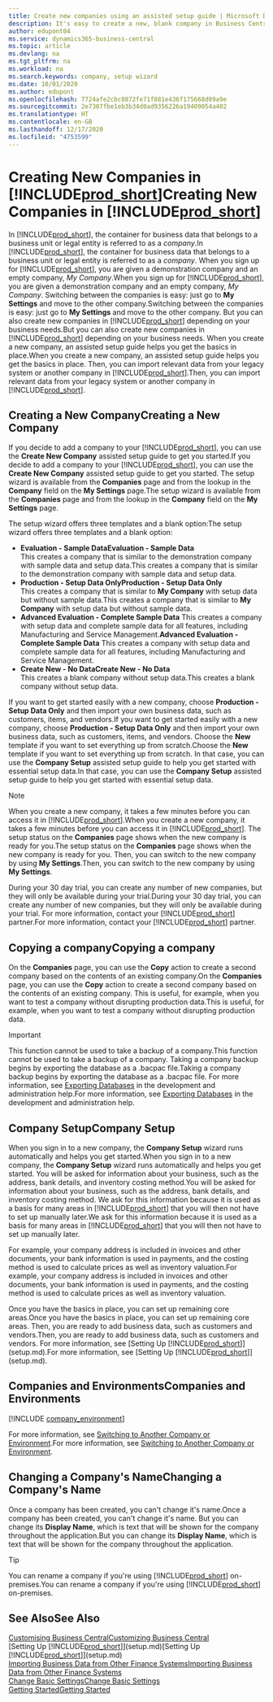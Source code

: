 ```yaml
---
title: Create new companies using an assisted setup guide | Microsoft Docs
description: It's easy to create a new, blank company in Business Central. An assisted setup guide helps you through the steps, and you can import your existing business data.
author: edupont04
ms.service: dynamics365-business-central
ms.topic: article
ms.devlang: na
ms.tgt_pltfrm: na
ms.workload: na
ms.search.keywords: company, setup wizard
ms.date: 10/01/2020
ms.author: edupont
ms.openlocfilehash: 7724afe2cbc8872fe71f881e436f175668d09a9e
ms.sourcegitcommit: 2e7307fbe1eb3b34d0ad9356226a19409054a402
ms.translationtype: HT
ms.contentlocale: en-GB
ms.lasthandoff: 12/17/2020
ms.locfileid: "4753599"
---
```

# <a name="creating-new-companies-in-prod_short"></a><span data-ttu-id="213d2-104">Creating New Companies in [!INCLUDE[prod_short](includes/prod_short.md)]</span><span class="sxs-lookup"><span data-stu-id="213d2-104">Creating New Companies in [!INCLUDE[prod_short](includes/prod_short.md)]</span></span>

<span data-ttu-id="213d2-105">In [!INCLUDE[prod_short](includes/prod_short.md)], the container for business data that belongs to a business unit or legal entity is referred to as a *company*.</span><span class="sxs-lookup"><span data-stu-id="213d2-105">In [!INCLUDE[prod_short](includes/prod_short.md)], the container for business data that belongs to a business unit or legal entity is referred to as a *company*.</span></span> <span data-ttu-id="213d2-106">When you sign up for [!INCLUDE[prod_short](includes/prod_short.md)], you are given a demonstration company and an empty company, *My Company*.</span><span class="sxs-lookup"><span data-stu-id="213d2-106">When you sign up for [!INCLUDE[prod_short](includes/prod_short.md)], you are given a demonstration company and an empty company, *My Company*.</span></span> <span data-ttu-id="213d2-107">Switching between the companies is easy: just go to **My Settings** and move to the other company.</span><span class="sxs-lookup"><span data-stu-id="213d2-107">Switching between the companies is easy: just go to **My Settings** and move to the other company.</span></span> <span data-ttu-id="213d2-108">But you can also create new companies in [!INCLUDE[prod_short](includes/prod_short.md)] depending on your business needs.</span><span class="sxs-lookup"><span data-stu-id="213d2-108">But you can also create new companies in [!INCLUDE[prod_short](includes/prod_short.md)] depending on your business needs.</span></span> <span data-ttu-id="213d2-109">When you create a new company, an assisted setup guide helps you get the basics in place.</span><span class="sxs-lookup"><span data-stu-id="213d2-109">When you create a new company, an assisted setup guide helps you get the basics in place.</span></span> <span data-ttu-id="213d2-110">Then, you can import relevant data from your legacy system or another company in [!INCLUDE[prod_short](includes/prod_short.md)].</span><span class="sxs-lookup"><span data-stu-id="213d2-110">Then, you can import relevant data from your legacy system or another company in [!INCLUDE[prod_short](includes/prod_short.md)].</span></span>  

## <a name="creating-a-new-company"></a><span data-ttu-id="213d2-111">Creating a New Company</span><span class="sxs-lookup"><span data-stu-id="213d2-111">Creating a New Company</span></span>

<span data-ttu-id="213d2-112">If you decide to add a company to your [!INCLUDE[prod_short](includes/prod_short.md)], you can use the **Create New Company** assisted setup guide to get you started.</span><span class="sxs-lookup"><span data-stu-id="213d2-112">If you decide to add a company to your [!INCLUDE[prod_short](includes/prod_short.md)], you can use the **Create New Company** assisted setup guide to get you started.</span></span> <span data-ttu-id="213d2-113">The setup wizard is available from the **Companies** page and from the lookup in the **Company** field on the **My Settings** page.</span><span class="sxs-lookup"><span data-stu-id="213d2-113">The setup wizard is available from the **Companies** page and from the lookup in the **Company** field on the **My Settings** page.</span></span>  

<span data-ttu-id="213d2-114">The setup wizard offers three templates and a blank option:</span><span class="sxs-lookup"><span data-stu-id="213d2-114">The setup wizard offers three templates and a blank option:</span></span>

- <span data-ttu-id="213d2-115">**Evaluation - Sample Data**</span><span class="sxs-lookup"><span data-stu-id="213d2-115">**Evaluation - Sample Data**</span></span>  
    <span data-ttu-id="213d2-116">This creates a company that is similar to the demonstration company with sample data and setup data.</span><span class="sxs-lookup"><span data-stu-id="213d2-116">This creates a company that is similar to the demonstration company with sample data and setup data.</span></span>  
- <span data-ttu-id="213d2-117">**Production - Setup Data Only**</span><span class="sxs-lookup"><span data-stu-id="213d2-117">**Production - Setup Data Only**</span></span>  
    <span data-ttu-id="213d2-118">This creates a company that is similar to **My Company** with setup data but without sample data.</span><span class="sxs-lookup"><span data-stu-id="213d2-118">This creates a company that is similar to **My Company** with setup data but without sample data.</span></span>
- <span data-ttu-id="213d2-119">**Advanced Evaluation - Complete Sample Data** This creates a company with setup data and complete sample data for all features, including Manufacturing and Service Management.</span><span class="sxs-lookup"><span data-stu-id="213d2-119">**Advanced Evaluation - Complete Sample Data** This creates a company with setup data and complete sample data for all features, including Manufacturing and Service Management.</span></span>
- <span data-ttu-id="213d2-120">**Create New - No Data**</span><span class="sxs-lookup"><span data-stu-id="213d2-120">**Create New - No Data**</span></span>  
    <span data-ttu-id="213d2-121">This creates a blank company without setup data.</span><span class="sxs-lookup"><span data-stu-id="213d2-121">This creates a blank company without setup data.</span></span>  

<span data-ttu-id="213d2-122">If you want to get started easily with a new company, choose **Production - Setup Data Only** and then import your own business data, such as customers, items, and vendors.</span><span class="sxs-lookup"><span data-stu-id="213d2-122">If you want to get started easily with a new company, choose **Production - Setup Data Only** and then import your own business data, such as customers, items, and vendors.</span></span> <span data-ttu-id="213d2-123">Choose the **New** template if you want to set everything up from scratch.</span><span class="sxs-lookup"><span data-stu-id="213d2-123">Choose the **New** template if you want to set everything up from scratch.</span></span> <span data-ttu-id="213d2-124">In that case, you can use the **Company Setup** assisted setup guide to help you get started with essential setup data.</span><span class="sxs-lookup"><span data-stu-id="213d2-124">In that case, you can use the **Company Setup** assisted setup guide to help you get started with essential setup data.</span></span>  

> [!NOTE]  
> <span data-ttu-id="213d2-125">When you create a new company, it takes a few minutes before you can access it in [!INCLUDE[prod_short](includes/prod_short.md)].</span><span class="sxs-lookup"><span data-stu-id="213d2-125">When you create a new company, it takes a few minutes before you can access it in [!INCLUDE[prod_short](includes/prod_short.md)].</span></span> <span data-ttu-id="213d2-126">The setup status on the **Companies** page shows when the new company is ready for you.</span><span class="sxs-lookup"><span data-stu-id="213d2-126">The setup status on the **Companies** page shows when the new company is ready for you.</span></span> <span data-ttu-id="213d2-127">Then, you can switch to the new company by using **My Settings**.</span><span class="sxs-lookup"><span data-stu-id="213d2-127">Then, you can switch to the new company by using **My Settings**.</span></span>  

<span data-ttu-id="213d2-128">During your 30 day trial, you can create any number of new companies, but they will only be available during your trial.</span><span class="sxs-lookup"><span data-stu-id="213d2-128">During your 30 day trial, you can create any number of new companies, but they will only be available during your trial.</span></span> <span data-ttu-id="213d2-129">For more information, contact your [!INCLUDE[prod_short](includes/prod_short.md)] partner.</span><span class="sxs-lookup"><span data-stu-id="213d2-129">For more information, contact your [!INCLUDE[prod_short](includes/prod_short.md)] partner.</span></span>  

## <a name="copying-a-company"></a><span data-ttu-id="213d2-130">Copying a company</span><span class="sxs-lookup"><span data-stu-id="213d2-130">Copying a company</span></span>

<span data-ttu-id="213d2-131">On the **Companies** page, you can use the **Copy** action to create a second company based on the contents of an existing company.</span><span class="sxs-lookup"><span data-stu-id="213d2-131">On the **Companies** page, you can use the **Copy** action to create a second company based on the contents of an existing company.</span></span> <span data-ttu-id="213d2-132">This is useful, for example, when you want to test a company without disrupting production data.</span><span class="sxs-lookup"><span data-stu-id="213d2-132">This is useful, for example, when you want to test a company without disrupting production data.</span></span>

> [!Important]
> <span data-ttu-id="213d2-133">This function cannot be used to take a backup of a company.</span><span class="sxs-lookup"><span data-stu-id="213d2-133">This function cannot be used to take a backup of a company.</span></span> <span data-ttu-id="213d2-134">Taking a company backup begins by exporting the database as a .bacpac file.</span><span class="sxs-lookup"><span data-stu-id="213d2-134">Taking a company backup begins by exporting the database as a .bacpac file.</span></span> <span data-ttu-id="213d2-135">For more information, see [Exporting Databases](/dynamics365/business-central/dev-itpro/administration/tenant-admin-center-database-export) in the development and administration help.</span><span class="sxs-lookup"><span data-stu-id="213d2-135">For more information, see [Exporting Databases](/dynamics365/business-central/dev-itpro/administration/tenant-admin-center-database-export) in the development and administration help.</span></span>

## <a name="company-setup"></a><span data-ttu-id="213d2-136">Company Setup</span><span class="sxs-lookup"><span data-stu-id="213d2-136">Company Setup</span></span>

<span data-ttu-id="213d2-137">When you sign in to a new company, the **Company Setup** wizard runs automatically and helps you get started.</span><span class="sxs-lookup"><span data-stu-id="213d2-137">When you sign in to a new company, the **Company Setup** wizard runs automatically and helps you get started.</span></span> <span data-ttu-id="213d2-138">You will be asked for information about your business, such as the address, bank details, and inventory costing method.</span><span class="sxs-lookup"><span data-stu-id="213d2-138">You will be asked for information about your business, such as the address, bank details, and inventory costing method.</span></span> <span data-ttu-id="213d2-139">We ask for this information because it is used as a basis for many areas in [!INCLUDE[prod_short](includes/prod_short.md)] that you will then not have to set up manually later.</span><span class="sxs-lookup"><span data-stu-id="213d2-139">We ask for this information because it is used as a basis for many areas in [!INCLUDE[prod_short](includes/prod_short.md)] that you will then not have to set up manually later.</span></span>  

<span data-ttu-id="213d2-140">For example, your company address is included in invoices and other documents, your bank information is used in payments, and the costing method is used to calculate prices as well as inventory valuation.</span><span class="sxs-lookup"><span data-stu-id="213d2-140">For example, your company address is included in invoices and other documents, your bank information is used in payments, and the costing method is used to calculate prices as well as inventory valuation.</span></span>  

<span data-ttu-id="213d2-141">Once you have the basics in place, you can set up remaining core areas.</span><span class="sxs-lookup"><span data-stu-id="213d2-141">Once you have the basics in place, you can set up remaining core areas.</span></span> <span data-ttu-id="213d2-142">Then, you are ready to add business data, such as customers and vendors.</span><span class="sxs-lookup"><span data-stu-id="213d2-142">Then, you are ready to add business data, such as customers and vendors.</span></span> <span data-ttu-id="213d2-143">For more information, see [Setting Up [!INCLUDE[prod_short](includes/prod_short.md)]](setup.md).</span><span class="sxs-lookup"><span data-stu-id="213d2-143">For more information, see [Setting Up [!INCLUDE[prod_short](includes/prod_short.md)]](setup.md).</span></span>  

## <a name="companies-and-environments"></a><span data-ttu-id="213d2-144">Companies and Environments</span><span class="sxs-lookup"><span data-stu-id="213d2-144">Companies and Environments</span></span>

[!INCLUDE [company_environment](includes/company_environment.md)]

<span data-ttu-id="213d2-145">For more information, see [Switching to Another Company or Environment](ui-organization-switch.md).</span><span class="sxs-lookup"><span data-stu-id="213d2-145">For more information, see [Switching to Another Company or Environment](ui-organization-switch.md).</span></span> 

## <a name="changing-a-companys-name"></a><span data-ttu-id="213d2-146">Changing a Company's Name</span><span class="sxs-lookup"><span data-stu-id="213d2-146">Changing a Company's Name</span></span>

<span data-ttu-id="213d2-147">Once a company has been created, you can't change it's name.</span><span class="sxs-lookup"><span data-stu-id="213d2-147">Once a company has been created, you can't change it's name.</span></span> <span data-ttu-id="213d2-148">But you can change its **Display Name**, which is text that will be shown for the company throughout the application.</span><span class="sxs-lookup"><span data-stu-id="213d2-148">But you can change its **Display Name**, which is text that will be shown for the company throughout the application.</span></span>  

> [!TIP]
> <span data-ttu-id="213d2-149">You can rename a company if you're using [!INCLUDE[prod_short](includes/prod_short.md)] on-premises.</span><span class="sxs-lookup"><span data-stu-id="213d2-149">You can rename a company if you're using [!INCLUDE[prod_short](includes/prod_short.md)] on-premises.</span></span>

## <a name="see-also"></a><span data-ttu-id="213d2-150">See Also</span><span class="sxs-lookup"><span data-stu-id="213d2-150">See Also</span></span>

[<span data-ttu-id="213d2-151">Customising Business Central</span><span class="sxs-lookup"><span data-stu-id="213d2-151">Customizing Business Central</span></span>](ui-customizing-overview.md)  
<span data-ttu-id="213d2-152">[Setting Up [!INCLUDE[prod_short](includes/prod_short.md)]](setup.md)</span><span class="sxs-lookup"><span data-stu-id="213d2-152">[Setting Up [!INCLUDE[prod_short](includes/prod_short.md)]](setup.md)</span></span>  
[<span data-ttu-id="213d2-153">Importing Business Data from Other Finance Systems</span><span class="sxs-lookup"><span data-stu-id="213d2-153">Importing Business Data from Other Finance Systems</span></span>](across-import-data-configuration-packages.md)  
[<span data-ttu-id="213d2-154">Change Basic Settings</span><span class="sxs-lookup"><span data-stu-id="213d2-154">Change Basic Settings</span></span>](ui-change-basic-settings.md)  
[<span data-ttu-id="213d2-155">Getting Started</span><span class="sxs-lookup"><span data-stu-id="213d2-155">Getting Started</span></span>](product-get-started.md)  
